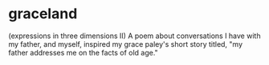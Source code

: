 # graceland
(expressions in three dimensions II)
A poem about conversations I have with my father, and myself, inspired my grace paley's short story titled, "my father addresses me on the facts of old age."
